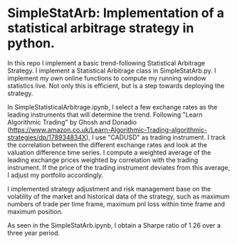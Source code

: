 # SimpleStatArb: Implementation of a statistical arbitrage strategy in python.

In this repo I implement a basic trend-following Statistical Arbitrage Strategy. I implement a Statistical Arbitrage class in SimpleStatArb.py. I implement my own online functions to compute my running window statistics live. Not only this is efficient, but is a step towards deploying the strategy.

In SimpleStatisticalArbitrage.ipynb, I select a few exchange rates as the leading instruments that will determine the trend. Following "Learn Algorithmic Trading" by Ghosh and Donadio (https://www.amazon.co.uk/Learn-Algorithmic-Trading-algorithmic-strategies/dp/178934834X), I use "CADUSD" as trading instrument. I track the correlation between the different exchange rates and look at the valuation difference time series. I compute a weighted average of the leading exchange prices weighted by correlation with the trading instrument. If the price of the trading instrument deviates from this average, I adjust my portfolio accordingly.

I implemented strategy adjustment and risk management base on the volatility of the market and historical data of the strategy, such as maximum numbers of trade per time frame, maximum pnl loss within time frame and maximum position.

As seen in the SimpleStatArb.ipynb, I obtain a Sharpe ratio of 1.26 over a three year period.
